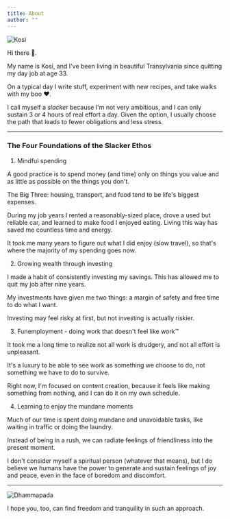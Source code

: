 ```yaml
---
title: About
author: ""
---
```


![Kosi](/profile.jpg)

Hi there &#x1F44B;. 

My name is Kosi, and I've been living in beautiful Transylvania since quitting my day job at age 33. 

On a typical day I write stuff, experiment with new recipes, and take walks with my boo &#10084;.

I call myself a *slacker* because I'm not very ambitious, and I can only sustain 3 or 4 hours of real effort a day. Given the option, I usually choose the path that leads to fewer obligations and less stress.

---

### The Four Foundations of the Slacker Ethos

1. Mindful spending

A good practice is to spend money (and time) only on things you value and as little as possible on the things you don't.

The Big Three: housing, transport, and food tend to be life's biggest expenses. 

During my job years I rented a reasonably-sized place, drove a used but reliable car, and learned to make food I enjoyed eating. Living this way has saved me countless time and energy.

It took me many years to figure out what I did enjoy (slow travel), so that's where the majority of my spending goes now.

2. Growing wealth through investing  

I made a habit of consistently investing my savings. This has allowed me to quit my job after nine years.

My investments have given me two things: a margin of safety and free time to do what I want.

Investing may feel risky at first, but not investing is actually riskier. 

3. Funemployment - doing work that doesn't feel like work&trade; 

It took me a long time to realize not all work is drudgery, and not all effort is unpleasant. 

It's a luxury to be able to see work as something we choose to do, not something we have to do to survive. 

Right now, I'm focused on content creation, because it feels like making something from nothing, and I can do it on my own schedule. 

4. Learning to enjoy the mundane moments 

Much of our time is spent doing mundane and unavoidable tasks, like waiting in traffic or doing the laundry. 

Instead of being in a rush, we can radiate feelings of friendliness into the present moment. 

I don't consider myself a spiritual person (whatever that means), but I do believe we humans have the power to generate and sustain feelings of joy and peace, even in the face of boredom and discomfort. 

---

![Dhammapada](/dhammapada.jpg)

I hope you, too, can find freedom and tranquility in such an approach. 
